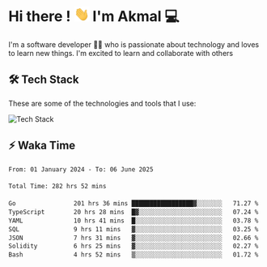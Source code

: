# Hi there ! <img src="https://github.com/ABSphreak/ABSphreak/blob/master/gifs/Hi.gif" width="30"> I'm Akmal  💻

I'm a software developer 👨‍💻 who is passionate about technology and loves to learn new things. I'm excited to learn and collaborate with others

## 🛠️ Tech Stack

These are some of the technologies and tools that I use:

![Tech Stack](https://skillicons.dev/icons?i=typescript,nodejs,javascript,express,nest,sequelize,go,rabbitmq,python,solidity,react,vue,next,nuxtjs,webpack,vite,tailwindcss,bootstrap,css,scss,html,vercel,firebase,heroku,netlify,docker,postgresql,mongodb,redis,mysql,graphql,git,github,gitlab,vscode,figma,postman,pytorch,tensorflow,bash)

## ⚡ Waka Time
<!--START_SECTION:waka-->

```txt
From: 01 January 2024 - To: 06 June 2025

Total Time: 282 hrs 52 mins

Go                201 hrs 36 mins █████████████████▓░░░░░░░   71.27 %
TypeScript        20 hrs 28 mins  █▓░░░░░░░░░░░░░░░░░░░░░░░   07.24 %
YAML              10 hrs 41 mins  █░░░░░░░░░░░░░░░░░░░░░░░░   03.78 %
SQL               9 hrs 11 mins   ▓░░░░░░░░░░░░░░░░░░░░░░░░   03.25 %
JSON              7 hrs 31 mins   ▓░░░░░░░░░░░░░░░░░░░░░░░░   02.66 %
Solidity          6 hrs 25 mins   ▓░░░░░░░░░░░░░░░░░░░░░░░░   02.27 %
Bash              4 hrs 52 mins   ▒░░░░░░░░░░░░░░░░░░░░░░░░   01.72 %
```

<!--END_SECTION:waka-->


